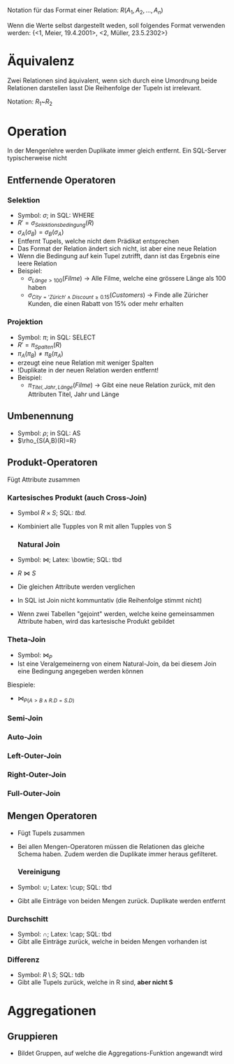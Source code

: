 Notation für das Format einer Relation:
$R(A_1, A_2, ..., A_n)$

Wenn die Werte selbst dargestellt weden, soll folgendes Format verwenden werden: {<1, Meier, 19.4.2001>, <2, Müller, 23.5.2302>}

# Äquivalenz

Zwei Relationen sind äquivalent, wenn sich durch eine Umordnung beide Relationen darstellen lasst
Die Reihenfolge der Tupeln ist irrelevant.

Notation: $R_1 \text{\textasciitilde} R_2$

# Operation

In der Mengenlehre werden Duplikate immer gleich entfernt. Ein SQL-Server typischerweise nicht

## Entfernende Operatoren

### Selektion

- Symbol: $\sigma$; in SQL: WHERE
- $R' = \sigma_{Selektionsbedingung}(R)$
- $\sigma_A(\sigma_B) = \sigma_B(\sigma_A)$
- Entfernt Tupels, welche nicht dem Prädikat entsprechen
- Das Format der Relation ändert sich nicht, ist aber eine neue Relation
- Wenn die Bedingung auf kein Tupel zutrifft, dann ist das Ergebnis eine leere Relation
- Beispiel:
  - $\sigma_{Länge>100}(Filme)$ -> Alle Filme, welche eine grössere Länge als 100 haben
  - $\sigma_{City = 'Zürich' \wedge Discount \geq 0.15}(Customers)$ -> Finde alle Züricher Kunden, die einen Rabatt von 15% oder mehr erhalten

### Projektion

- Symbol: $\pi$; in SQL: SELECT
- $R'=\pi_{Spalten}(R)$
- $\pi_A(\pi_B) \neq \pi_B(\pi_A)$
- erzeugt eine neue Relation mit weniger Spalten
- !Duplikate in der neuen Relation werden entfernt!
- Beispiel:
  - $\pi_{Titel, Jahr, Länge}(Filme)$ -> Gibt eine neue Relation zurück, mit den Attributen Titel, Jahr und Länge

## Umbenennung

- Symbol: $\rho$; in SQL: AS
- $\rho_{S(A,B)(R)=R}

## Produkt-Operatoren

Fügt Attribute zusammen

### Kartesisches Produkt (auch Cross-Join)

- Symbol $R \times S$; SQL: *tbd.*

- Kombiniert alle Tupples von R mit allen Tupples von S
  
  ### Natural Join

- Symbol: $\bowtie$; Latex: \bowtie; SQL: tbd

- $R \bowtie S$ 

- Die gleichen Attribute werden verglichen

- In SQL ist Join nicht kommuntativ (die Reihenfolge stimmt nicht)

- Wenn zwei Tabellen "gejoint" werden, welche keine gemeinsammen Attribute haben, wird das kartesische Produkt gebildet

### Theta-Join

- Symbol: $\bowtie_P$
- Ist eine Veralgemeinerng von einem Natural-Join, da bei diesem Join eine Bedingung angegeben werden können

Biespiele:

- $\bowtie_{P (A > B \wedge R.D = S.D)}$

### Semi-Join

### Auto-Join

### Left-Outer-Join

### Right-Outer-Join

### Full-Outer-Join

## Mengen Operatoren

- Fügt Tupels zusammen

- Bei allen Mengen-Operatoren müssen die Relationen das gleiche Schema haben. Zudem werden die Duplikate immer heraus gefilteret.
  
  ### Vereinigung

- Symbol: $\cup$; Latex: \cup; SQL: tbd

- Gibt alle Einträge von beiden Mengen zurück. Duplikate werden entfernt

### Durchschitt

- Symbol: $\cap$; Latex: \cap; SQL: tbd
- Gibt alle Einträge zurück, welche in beiden Mengen vorhanden ist

### Differenz

- Symbol: $R \setminus S$; SQL: tdb
- Gibt alle Tupels zurück, welche in R sind, **aber nicht S**

# Aggregationen

## Gruppieren

- Bildet Gruppen, auf welche die Aggregations-Funktion angewandt wird
